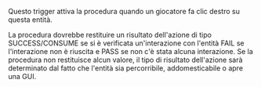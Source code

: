 Questo trigger attiva la procedura quando un giocatore fa clic destro su questa entità.

La procedura dovrebbe restituire un risultato dell'azione di tipo SUCCESS/CONSUME se si è verificata un'interazione con l'entità FAIL se l'interazione non è riuscita e PASS se non c'è stata alcuna interazione. Se la procedura non restituisce alcun valore, il tipo di risultato dell'azione sarà determinato dal fatto che l'entità sia percorribile, addomesticabile o apre una GUI.